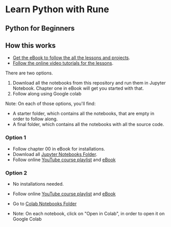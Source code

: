 # Learn Python with Rune

## Python for Beginners

## How this works

- [Get the eBook to follow the all the lessons and projects](https://www.learnpythonwithrune.org/learn-python/).
- [Follow the online video tutorials for the lessons](https://www.learnpythonwithrune.org/learn-python/).

There are two options.

1. Download all the notebooks from this repository and run them in Jupyter Notebook. Chapter one in eBook will get you started with that.
2. Follow along using Google colab

Note: On each of those options, you'll find:

- A starter folder, which contains all the notebooks, that are empty in order to follow along.
- A final folder, which contains all the notebooks with all the source code.

### Option 1

- Follow chapter 00 in eBook for installations.
- Download all [Jupyter Notebooks Folder](https://github.com/LearnPythonWithRune/LearnPython/tree/main/jupyter).
- Follow online [YouTube course playlist](https://youtube.com/playlist?list=PLvMRWNpDTNwTNwsQmgTvvG2i1znjfMidt) and [eBook](https://www.learnpythonwithrune.org/learn-python/)

### Option 2

- No installations needed.
- Follow online [YouTube course playlist](https://youtube.com/playlist?list=PLvMRWNpDTNwTNwsQmgTvvG2i1znjfMidt) and [eBook](https://www.learnpythonwithrune.org/learn-python/)
- Go to [Colab Notebooks Folder](https://github.com/LearnPythonWithRune/LearnPython/tree/main/colab)

- Note: On each notebook, click on "Open in Colab", in order to open it on Google Colab
